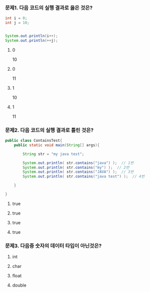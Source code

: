 ### 문제1. 다음 코드의 실행 결과로 옳은 것은?

```java
int i = 0;
int j = 10;


System.out.println(i++);
System.out.println(++j);
```

1. 0
   
   10

2. 0
   
   11

3. 1
   
   10

4. 1
   
   11

### 문제2. 다음 코드의 실행 결과로 틀린 것은?

```java
public class ContainsTest{
    public static void main(String[] args){

        String str = "my java test";

        System.out.println( str.contains("java") );  // 1번
        System.out.println( str.contains("my") );  // 2번
        System.out.println( str.contains("JAVA") );  // 3번
        System.out.println( str.contains("java test") );  // 4번

    }

}
```

1. true

2. true

3. true

4. true



### 문제3. 다음중 숫자의 데이터 타입이 아닌것은?

1. int

2. char

3. float

4. double
